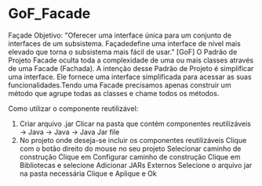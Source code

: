 # GoF_Facade

Façade
Objetivo: 
"Oferecer uma interface única para um conjunto de interfaces de um subsistema.
Façadedefine uma interface de nível mais elevado que torna o subsistema mais fácil de usar." [GoF]
O Padrão de Projeto Facade oculta toda a complexidade de uma ou mais classes através de uma Facade (Fachada). A intenção desse Padrão de Projeto é simplificar uma interface.
Ele fornece uma interface simplificada para acessar as suas funcionalidades.Tendo uma Facade precisamos apenas construir um método que agrupe todas as classes e chame todos os métodos.


Como utilizar o componente reutilizável:
1) Criar arquivo .jar
Clicar na pasta que contém componentes reutilizáveis -> Java -> Java -> Java Jar file
2) No projeto onde deseja-se incluir os componentes reutilizáveis
  Clique com o botão direito do mouse no seu projeto
  Selecionar caminho de construção
  Clique em Configurar caminho de construção
  Clique em Bibliotecas e selecione Adicionar JARs Externos
  Selecione o arquivo jar na pasta necessária
  Clique e Aplique e Ok


